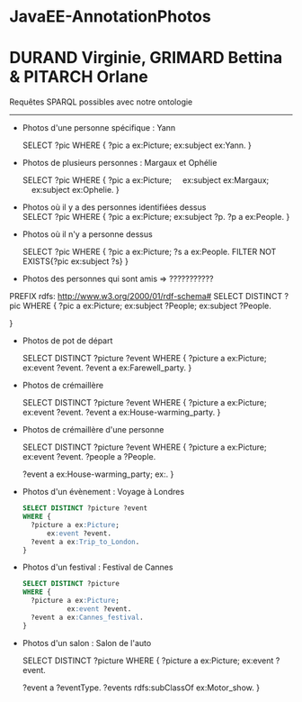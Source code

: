 # JavaEE-AnnotationPhotos
# DURAND Virginie, GRIMARD Bettina & PITARCH Orlane

Requêtes SPARQL possibles avec notre ontologie

---

* Photos d'une personne spécifique : Yann

  SELECT ?pic
  WHERE {
    ?pic a ex:Picture;
        ex:subject ex:Yann.
  }

* Photos de plusieurs personnes : Margaux et Ophélie
  
  SELECT ?pic
  WHERE {
   ?pic a ex:Picture;
       ex:subject ex:Margaux;
       ex:subject ex:Ophelie.
  }

* Photos où il y a des personnes identifiées dessus   
  SELECT ?pic
  WHERE {
    ?pic a ex:Picture;
             ex:subject ?p.
    ?p a ex:People.
  }


* Photos où il n'y a personne dessus

  SELECT ?pic
  WHERE {
      ?pic a ex:Picture;
      ?s a ex:People.
      FILTER NOT EXISTS{?pic ex:subject ?s}
  }

* Photos des personnes qui sont amis  => ???????????

PREFIX rdfs: <http://www.w3.org/2000/01/rdf-schema#>
SELECT DISTINCT ?pic
WHERE {
  ?pic a ex:Picture;
      ex:subject ?People;
      ex:subject ?People.

}

* Photos de pot de départ 

  SELECT DISTINCT ?picture ?event
  WHERE {
    ?picture a ex:Picture;
        ex:event ?event.
    ?event a ex:Farewell_party.
  }

* Photos de crémaillère

  SELECT DISTINCT ?picture ?event
  WHERE {
    ?picture a ex:Picture;
        ex:event ?event.
    ?event a ex:House-warming_party.
  }

* Photos de crémaillère d'une personne

  SELECT DISTINCT ?picture ?event
  WHERE {
    ?picture a ex:Picture;
        ex:event ?event.
    ?people a ?People.

    ?event a ex:House-warming_party;
		ex:.
  }

* Photos d'un évènement : Voyage à Londres 
  
  ```sql
  SELECT DISTINCT ?picture ?event
  WHERE {
    ?picture a ex:Picture;
        ex:event ?event.
    ?event a ex:Trip_to_London.
  }
  ```

* Photos d'un festival : Festival de Cannes
  
  ```sql
  SELECT DISTINCT ?picture
  WHERE {
    ?picture a ex:Picture;
             ex:event ?event.
    ?event a ex:Cannes_festival.
  }
  ```

* Photos d'un salon : Salon de l'auto
  
  SELECT DISTINCT ?picture
  WHERE {
    ?picture a ex:Picture;
             ex:event ?event.
  
    ?event a ?eventType.
    ?events rdfs:subClassOf ex:Motor_show.
  }
